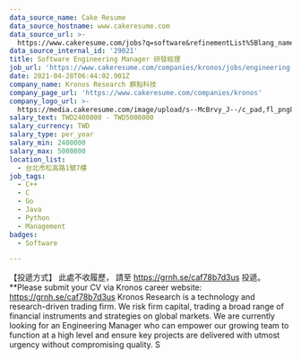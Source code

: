 ```yaml
---
data_source_name: Cake Resume
data_source_hostname: www.cakeresume.com
data_source_url: >-
  https://www.cakeresume.com/jobs?q=software&refinementList%5Blang_name%5D%5B0%5D=English&refinementList%5Bsalary_type%5D=per_year&range%5Bsalary_range%5D%5Bmin%5D=1000000&page=2
data_source_internal_id: '29021'
title: Software Engineering Manager 研發經理
job_url: 'https://www.cakeresume.com/companies/kronos/jobs/engineering-manager-b976fa'
date: 2021-04-28T06:44:02.901Z
company_name: Kronos Research 麒點科技
company_page_url: 'https://www.cakeresume.com/companies/kronos'
company_logo_url: >-
  https://media.cakeresume.com/image/upload/s--McBrvy_J--/c_pad,fl_png8,h_200,w_200/v1578283593/oah25nx6qnylshhzlpzk.png
salary_text: TWD2400000 - TWD5000000
salary_currency: TWD
salary_type: per_year
salary_min: 2400000
salary_max: 5000000
location_list:
  - 台北市松高路1號7樓
job_tags:
  - C++
  - C
  - Go
  - Java
  - Python
  - Management
badges:
  - Software

---
```


【投遞方式】 此處不收履歷， 請至 https://grnh.se/caf78b7d3us 投遞。 **Please submit your CV via Kronos career website: https://grnh.se/caf78b7d3us Kronos Research is a technology and research-driven trading firm. We risk firm capital, trading a broad range of financial instruments and strategies on global markets. We are currently looking for an Engineering Manager who can empower our growing team to function at a high level and ensure key projects are delivered with utmost urgency without compromising quality. S